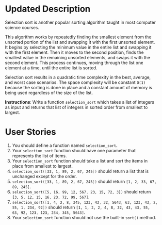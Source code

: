 # Updated Description

Selection sort is another popular sorting algorithm taught in most computer science courses.

This algorithm works by repeatedly finding the smallest element from the unsorted portion of the list and swapping it with the first unsorted element. It begins by selecting the minimum value in the entire list and swapping it with the first element. Then it moves to the second position, finds the smallest value in the remaining unsorted elements, and swaps it with the second element. This process continues, moving through the list one element at a time, until the entire list is sorted.

Selection sort results in a quadratic time complexity in the best, average, and worst case scenarios. The space complexity will be constant `O(1)` because the sorting is done in place and a constant amount of memory is being used regardless of the size of the list.

**Instructions**: Write a function `selection_sort` which takes a list of integers as input and returns that list of integers in sorted order from smallest to largest.

# User Stories

1. You should define a function named `selection_sort`.
1. Your `selection_sort` function should have one parameter that represents the list of items.
1. Your `selection_sort` function should take a list and sort the items in place from smallest to largest.
1. `selection_sort([33, 1, 89, 2, 67, 245])` should return a list that is unchanged except for the order.
1. `selection_sort([33, 1, 89, 2, 67, 245])` should return `[1, 2, 33, 67, 89, 245]`.
1. `selection_sort([5, 16, 99, 12, 567, 23, 15, 72, 3])` should return `[3, 5, 12, 15, 16, 23, 72, 99, 567]`.
1. `selection_sort([1, 4, 2, 8, 345, 123, 43, 32, 5643, 63, 123, 43, 2, 55, 1, 234, 92])` should return `[1, 1, 2, 2, 4, 8, 32, 43, 43, 55, 63, 92, 123, 123, 234, 345, 5643]`.
1. Your `selection_sort` function should not use the built-in `sort()` method.
